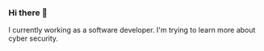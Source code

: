 ### Hi there 👋

I currently working as a software developer.
I'm trying to learn more about cyber security.
